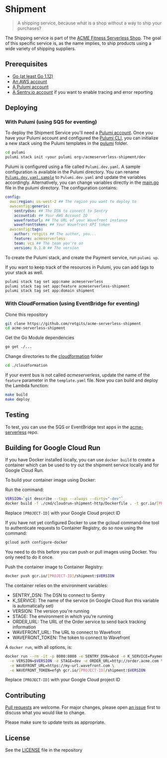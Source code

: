 # Shipment

> A shipping service, because what is a shop without a way to ship your purchases?

The Shipping service is part of the [ACME Fitness Serverless Shop](https://github.com/retgits/acme-serverless). The goal of this specific service is, as the name implies, to ship products using a wide variety of shipping suppliers.

## Prerequisites

* [Go (at least Go 1.12)](https://golang.org/dl/)
* [An AWS account](https://portal.aws.amazon.com/billing/signup)
* [A Pulumi account](https://app.pulumi.com/signup)
* [A Sentry.io account](https://sentry.io) if you want to enable tracing and error reporting

## Deploying

### With Pulumi (using SQS for eventing)

To deploy the Shipment Service you'll need a [Pulumi account](https://app.pulumi.com/signup). Once you have your Pulumi account and configured the [Pulumi CLI](https://www.pulumi.com/docs/get-started/aws/install-pulumi/), you can initialize a new stack using the Pulumi templates in the [pulumi](./pulumi) folder.

```bash
cd pulumi
pulumi stack init <your pulumi org>/acmeserverless-shipment/dev
```

Pulumi is configured using a file called `Pulumi.dev.yaml`. A sample configuration is available in the Pulumi directory. You can rename [`Pulumi.dev.yaml.sample`](./pulumi/Pulumi.dev.yaml.sample) to `Pulumi.dev.yaml` and update the variables accordingly. Alternatively, you can change variables directly in the [main.go](./pulumi/main.go) file in the pulumi directory. The configuration contains:

```yaml
config:
  aws:region: us-west-2 ## The region you want to deploy to
  awsconfig:generic:
    sentrydsn: ## The DSN to connect to Sentry
    accountid: ## Your AWS Account ID
    wavefronturl: ## The URL of your Wavefront instance
    wavefronttoken: ## Your Wavefront API token
  awsconfig:tags:
    author: retgits ## The author, you...
    feature: acmeserverless
    team: vcs ## The team you're on
    version: 0.1.0 ## The version
```

To create the Pulumi stack, and create the Payment service, run `pulumi up`.

If you want to keep track of the resources in Pulumi, you can add tags to your stack as well.

```bash
pulumi stack tag set app:name acmeserverless
pulumi stack tag set app:feature acmeserverless-shipment
pulumi stack tag set app:domain shipment
```

### With CloudFormation (using EventBridge for eventing)

Clone this repository

```bash
git clone https://github.com/retgits/acme-serverless-shipment
cd acme-serverless-shipment
```

Get the Go Module dependencies

```bash
go get ./...
```

Change directories to the [cloudformation](./cloudformation) folder

```bash
cd ./cloudformation
```

If your event bus is not called _acmeserverless_, update the name of the `feature` parameter in the `template.yaml` file. Now you can build and deploy the Lambda function:

```bash
make build
make deploy
```

## Testing

To test, you can use the SQS or EventBridge test apps in the [acme-serverless](https://github.com/retgits/acme-serverless) repo.

## Building for Google Cloud Run

If you have Docker installed locally, you can use `docker build` to create a container which can be used to try out the shipment service locally and for Google Cloud Run.

To build your container image using Docker:

Run the command:

```bash
VERSION=`git describe --tags --always --dirty="-dev"`
docker build -f ./cmd/cloudrun-shipment-http/Dockerfile . -t gcr.io/[PROJECT-ID]/shipment:$VERSION
```

Replace `[PROJECT-ID]` with your Google Cloud project ID

If you have not yet configured Docker to use the gcloud command-line tool to authenticate requests to Container Registry, do so now using the command:

```bash
gcloud auth configure-docker
```

You need to do this before you can push or pull images using Docker. You only need to do it once.

Push the container image to Container Registry:

```bash
docker push gcr.io/[PROJECT-ID]/shipment:$VERSION
```

The container relies on the environment variables:

* SENTRY_DSN: The DSN to connect to Sentry
* K_SERVICE: The name of the service (in Google Cloud Run this variable is automatically set)
* VERSION: The version you're running
* STAGE: The environment in which you're running
* ORDER_URL: The URL of the Order service to send back tracking information
* WAVEFRONT_URL: The URL to connect to Wavefront
* WAVEFRONT_TOKEN: The token to connect to Wavefront

A `docker run`, with all options, is:

```bash
docker run --rm -it -p 8080:8080 -e SENTRY_DSN=abcd -e K_SERVICE=Payment \
  -e VERSION=$VERSION -e STAGE=dev -e ORDER_URL=http://order.acme.com \
  -e WAVEFRONT_URL=https://my-url.wavefront.com \
  -e WAVEFRONT_TOKEN=efgh gcr.io/[PROJECT-ID]/shipment:$VERSION
```

Replace `[PROJECT-ID]` with your Google Cloud project ID

## Contributing

[Pull requests](https://github.com/retgits/acme-serverless-shipment/pulls) are welcome. For major changes, please open [an issue](https://github.com/retgits/acme-serverless-shipment/issues) first to discuss what you would like to change.

Please make sure to update tests as appropriate.

## License

See the [LICENSE](./LICENSE) file in the repository

